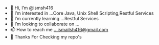 - 👋 Hi, I’m @ismsh416
- 👀 I’m interested in ...Core Java, Unix Shell Scripting,Restful Services
- 🌱 I’m currently learning ...Restful Services
- 💞️ I’m looking to collaborate on ...
- 📫 How to reach me ...ismailsh416@gmail.com
- 💜 Thanks For Checking my repo's

<!---
ismsh416/ismsh416 is a ✨ special ✨ repository because its `README.md` (this file) appears on your GitHub profile.
You can click the Preview link to take a look at your changes.
--->

